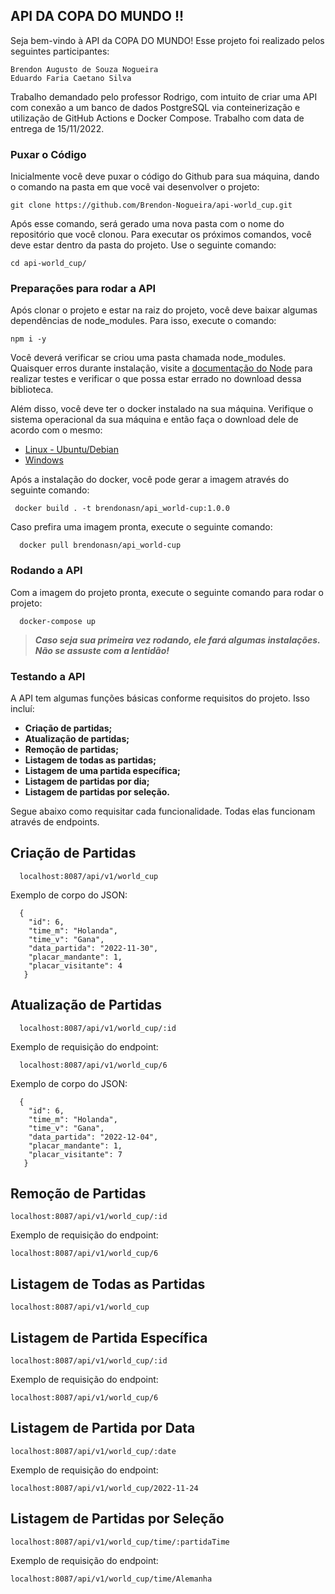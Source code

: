 ## API DA COPA DO MUNDO !! 

  Seja bem-vindo à API da COPA DO MUNDO! Esse projeto foi realizado pelos seguintes participantes:

    Brendon Augusto de Souza Nogueira
    Eduardo Faria Caetano Silva
    
  Trabalho demandado pelo professor Rodrigo, com intuito de criar uma API com conexão a um banco de dados PostgreSQL via conteinerização e utilização de GitHub Actions e Docker Compose. Trabalho com data de entrega de 15/11/2022.
  
### Puxar o Código

  Inicialmente você deve puxar o código do Github para sua máquina, dando o comando na pasta em que você vai desenvolver o projeto:
 
    git clone https://github.com/Brendon-Nogueira/api-world_cup.git
    
  Após esse comando, será gerado uma nova pasta com o nome do repositório que você clonou. Para executar os próximos comandos, você deve estar dentro da pasta do projeto. Use o seguinte comando:

    cd api-world_cup/
    
### Preparações para rodar a API

  Após clonar o projeto e estar na raiz do projeto, você deve baixar algumas dependências de node_modules. Para isso, execute o comando:

    npm i -y
    
  Você deverá verificar se criou uma pasta chamada node_modules. Quaisquer erros durante instalação, visite a [documentação do Node](https://docs.npmjs.com/creating-node-js-modules) para realizar testes e verificar o que possa estar errado no download dessa biblioteca.

  Além disso, você deve ter o docker instalado na sua máquina. Verifique o sistema operacional da sua máquina e então faça o download dele de acordo com o mesmo:
  
  - [Linux - Ubuntu/Debian](https://docs.docker.com/engine/install/ubuntu/)
  - [Windows](https://docs.docker.com/desktop/install/windows-install/)

  Após a instalação do docker, você pode gerar a imagem através do seguinte comando:
  
     docker build . -t brendonasn/api_world-cup:1.0.0
     
  Caso prefira uma imagem pronta, execute o seguinte comando:
  
      docker pull brendonasn/api_world-cup
      
### Rodando a API
 
  Com a imagem do projeto pronta, execute o seguinte comando para rodar o projeto:
    
      docker-compose up
      
   > **_Caso seja sua primeira vez rodando, ele fará algumas instalações. Não se assuste com a lentidão!_** 

### Testando a API

  A API tem algumas funções básicas conforme requisitos do projeto. Isso incluí:
  
  - **Criação de partidas;**
  - **Atualização de partidas;**
  - **Remoção de partidas;**
  - **Listagem de todas as partidas;**
  - **Listagem de uma partida específica;**
  - **Listagem de partidas por dia;**
  - **Listagem de partidas por seleção.**

  Segue abaixo como requisitar cada funcionalidade. Todas elas funcionam através de endpoints.
  
  ## Criação de Partidas
  
      localhost:8087/api/v1/world_cup
      
   Exemplo de corpo do JSON:
   
      {
        "id": 6,
        "time_m": "Holanda",
        "time_v": "Gana",
        "data_partida": "2022-11-30",
        "placar_mandante": 1,
        "placar_visitante": 4
       }    
   
  ## Atualização de Partidas
  
      localhost:8087/api/v1/world_cup/:id
      
   Exemplo de requisição do endpoint:
   
      localhost:8087/api/v1/world_cup/6
      
   Exemplo de corpo do JSON:
   
      {
        "id": 6,
        "time_m": "Holanda",
        "time_v": "Gana",
        "data_partida": "2022-12-04",
        "placar_mandante": 1,
        "placar_visitante": 7
       }  
      
  ## Remoção de Partidas
  
    localhost:8087/api/v1/world_cup/:id
    
  Exemplo de requisição do endpoint:
  
    localhost:8087/api/v1/world_cup/6
    
  ## Listagem de Todas as Partidas
  
    localhost:8087/api/v1/world_cup
    
  ## Listagem de Partida Específica
  
    localhost:8087/api/v1/world_cup/:id
    
  Exemplo de requisição do endpoint:
   
    localhost:8087/api/v1/world_cup/6
   
  ## Listagem de Partida por Data
   
    localhost:8087/api/v1/world_cup/:date
    
  Exemplo de requisição do endpoint:
   
    localhost:8087/api/v1/world_cup/2022-11-24
    
  ## Listagem de Partidas por Seleção
   
    localhost:8087/api/v1/world_cup/time/:partidaTime
    
  Exemplo de requisição do endpoint:
   
    localhost:8087/api/v1/world_cup/time/Alemanha
    
    
  

